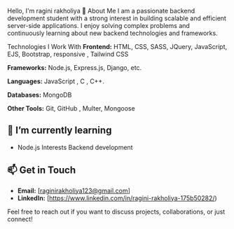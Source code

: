 
Hello, I'm ragini rakholiya 👋
About Me
I am a passionate backend development student with a strong interest in building scalable and efficient server-side applications. I enjoy solving complex problems and continuously learning about new backend technologies and frameworks.

Technologies I Work With
**Frontend:** HTML, CSS, SASS, JQuery, JavaScript, EJS, Bootstrap, responsive ,  Tailwind CSS

**Frameworks:** Node.js, Express.js, Django, etc.

**Languages:** JavaScript , C , C++.

**Databases:** MongoDB

**Other Tools:** Git, GitHub , Multer, Mongoose

## 🌱 I’m currently learning
- Node.js
Interests
Backend development
## 📫 Get in Touch

- **Email:** [raginirakholiya123@gmail.com]
- **LinkedIn:** [https://www.linkedin.com/in/ragini-rakholiya-175b50282/)

Feel free to reach out if you want to discuss projects, collaborations, or just connect!
